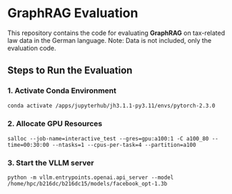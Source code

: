 # GraphRAG Evaluation

This repository contains the code for evaluating **GraphRAG** on tax-related law data in the German language. Note: Data is not included, only the evaluation code.

## Steps to Run the Evaluation

### 1. Activate Conda Environment
```bash
conda activate /apps/jupyterhub/jh3.1.1-py3.11/envs/pytorch-2.3.0
```
### 2. Allocate GPU Resources

```salloc --job-name=interactive_test --gres=gpu:a100:1 -C a100_80 --time=00:30:00 --ntasks=1 --cpus-per-task=4 --partition=a100```

### 3. Start the VLLM server

```python -m vllm.entrypoints.openai.api_server --model /home/hpc/b216dc/b216dc15/models/facebook_opt-1.3b```
